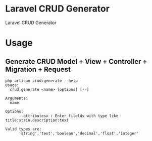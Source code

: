 # Laravel CRUD Generator
Laravel CRUD Generator


# Usage

## Generate CRUD Model + View + Controller + Migration + Request

```
php artisan crud:generate --help
Usage:
  crud:generate <name> [options] [--]

Arguments:
  name

Options:
      --attributes= : Enter filelds with type like title:strin,description:text

Valid types are:
      'string','text','boolean','decimal','float','integer'
```

